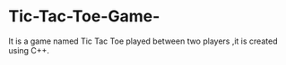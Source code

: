 # Tic-Tac-Toe-Game-
It is a game named Tic Tac Toe played between two players ,it is created using C++.
